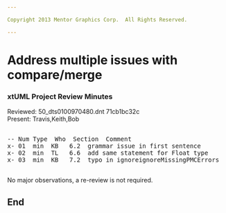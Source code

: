 ```yaml
---

Copyright 2013 Mentor Graphics Corp.  All Rights Reserved.

---
```


# Address multiple issues with compare/merge
### xtUML Project Review Minutes


Reviewed:  50_dts0100970480.dnt  71cb1bc32c  
Present:  Travis,Keith,Bob

<pre>

-- Num Type  Who  Section  Comment
x- 01  min  KB   6.2  grammar issue in first sentence
x- 02  min  TL   6.6  add same statement for Float type
x- 03  min  KB   7.2  typo in ignoreignoreMissingPMCErrors

</pre>
   
No major observations, a re-review is not required.



End
---